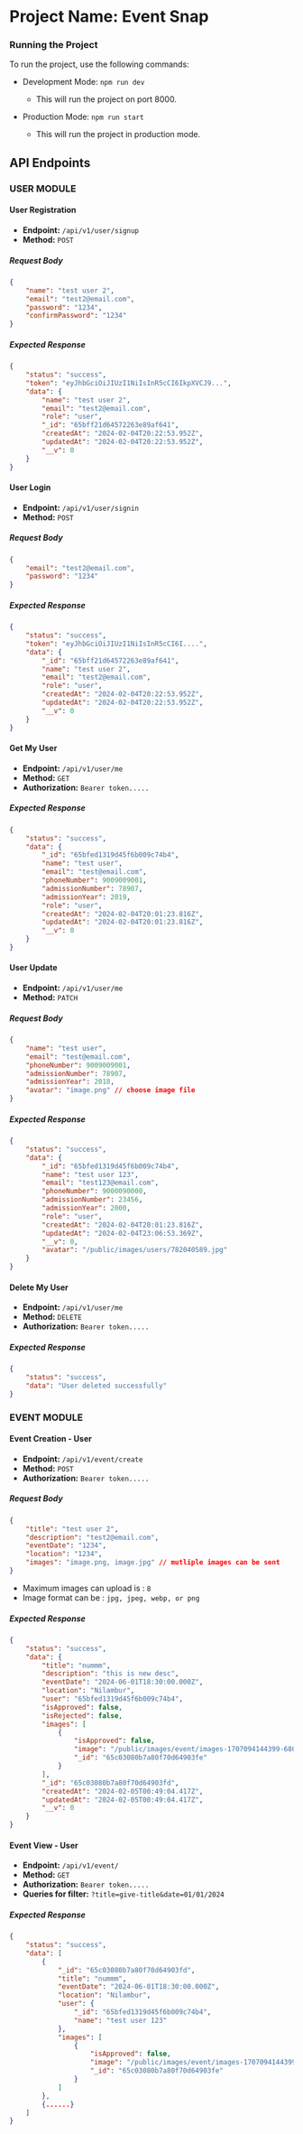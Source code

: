 # Project Name: Event Snap

### Running the Project

To run the project, use the following commands:

-   Development Mode: `npm run dev`

    -   This will run the project on port 8000.

-   Production Mode: `npm run start`
    -   This will run the project in production mode.

## API Endpoints

### USER MODULE

#### User Registration

-   **Endpoint:** `/api/v1/user/signup`
-   **Method:** `POST`

##### Request Body

```json
{
    "name": "test user 2",
    "email": "test2@email.com",
    "password": "1234",
    "confirmPassword": "1234"
}
```

##### Expected Response

```json
{
    "status": "success",
    "token": "eyJhbGciOiJIUzI1NiIsInR5cCI6IkpXVCJ9...",
    "data": {
        "name": "test user 2",
        "email": "test2@email.com",
        "role": "user",
        "_id": "65bff21d64572263e89af641",
        "createdAt": "2024-02-04T20:22:53.952Z",
        "updatedAt": "2024-02-04T20:22:53.952Z",
        "__v": 0
    }
}
```

#### User Login

-   **Endpoint:** `/api/v1/user/signin`
-   **Method:** `POST`

##### Request Body

```json
{
    "email": "test2@email.com",
    "password": "1234"
}
```

##### Expected Response

```json
{
    "status": "success",
    "token": "eyJhbGciOiJIUzI1NiIsInR5cCI6I....",
    "data": {
        "_id": "65bff21d64572263e89af641",
        "name": "test user 2",
        "email": "test2@email.com",
        "role": "user",
        "createdAt": "2024-02-04T20:22:53.952Z",
        "updatedAt": "2024-02-04T20:22:53.952Z",
        "__v": 0
    }
}
```

#### Get My User

-   **Endpoint:** `/api/v1/user/me`
-   **Method:** `GET`
-   **Authorization:** `Bearer token.....`

##### Expected Response

```json
{
    "status": "success",
    "data": {
        "_id": "65bfed1319d45f6b009c74b4",
        "name": "test user",
        "email": "test@email.com",
        "phoneNumber": 9009009001,
        "admissionNumber": 78907,
        "admissionYear": 2019,
        "role": "user",
        "createdAt": "2024-02-04T20:01:23.816Z",
        "updatedAt": "2024-02-04T20:01:23.816Z",
        "__v": 0
    }
}
```

#### User Update

-   **Endpoint:** `/api/v1/user/me`
-   **Method:** `PATCH`

##### Request Body

```json
{
    "name": "test user",
    "email": "test@email.com",
    "phoneNumber": 9009009001,
    "admissionNumber": 78907,
    "admissionYear": 2018,
    "avatar": "image.png" // choose image file
}
```

##### Expected Response

```json
{
    "status": "success",
    "data": {
        "_id": "65bfed1319d45f6b009c74b4",
        "name": "test user 123",
        "email": "test123@email.com",
        "phoneNumber": 9000090000,
        "admissionNumber": 23456,
        "admissionYear": 2000,
        "role": "user",
        "createdAt": "2024-02-04T20:01:23.816Z",
        "updatedAt": "2024-02-04T23:06:53.369Z",
        "__v": 0,
        "avatar": "/public/images/users/782040589.jpg"
    }
}
```

#### Delete My User

-   **Endpoint:** `/api/v1/user/me`
-   **Method:** `DELETE`
-   **Authorization:** `Bearer token.....`

##### Expected Response

```json
{
    "status": "success",
    "data": "User deleted successfully"
}
```

### EVENT MODULE

#### Event Creation - User

-   **Endpoint:** `/api/v1/event/create`
-   **Method:** `POST`
-   **Authorization:** `Bearer token.....`

##### Request Body

```json
{
    "title": "test user 2",
    "description": "test2@email.com",
    "eventDate": "1234",
    "location": "1234",
    "images": "image.png, image.jpg" // mutliple images can be sent
}
```

-   Maximum images can upload is : `8`
-   Image format can be : `jpg, jpeg, webp, or png`

##### Expected Response

```json
{
    "status": "success",
    "data": {
        "title": "nummm",
        "description": "this is new desc",
        "eventDate": "2024-06-01T18:30:00.000Z",
        "location": "Nilambur",
        "user": "65bfed1319d45f6b009c74b4",
        "isApproved": false,
        "isRejected": false,
        "images": [
            {
                "isApproved": false,
                "image": "/public/images/event/images-1707094144399-680279258.jpg",
                "_id": "65c03080b7a80f70d64903fe"
            }
        ],
        "_id": "65c03080b7a80f70d64903fd",
        "createdAt": "2024-02-05T00:49:04.417Z",
        "updatedAt": "2024-02-05T00:49:04.417Z",
        "__v": 0
    }
}
```

#### Event View - User

-   **Endpoint:** `/api/v1/event/`
-   **Method:** `GET`
-   **Authorization:** `Bearer token.....`
-   **Queries for filter:** `?title=give-title&date=01/01/2024`

##### Expected Response

```json
{
    "status": "success",
    "data": [
        {
            "_id": "65c03080b7a80f70d64903fd",
            "title": "nummm",
            "eventDate": "2024-06-01T18:30:00.000Z",
            "location": "Nilambur",
            "user": {
                "_id": "65bfed1319d45f6b009c74b4",
                "name": "test user 123"
            },
            "images": [
                {
                    "isApproved": false,
                    "image": "/public/images/event/images-1707094144399-680279258.jpg",
                    "_id": "65c03080b7a80f70d64903fe"
                }
            ]
        },
        {......}
    ]
}

```
